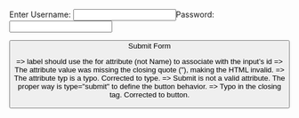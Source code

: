 <form action="/submit">
  <label Name="username">Enter Username:</label>
  <input type="text" id="username" name="username>

  <label for="passcode">Password:</label>
  <input typ="password" id="passcode" name="password">

  <button Submit>Submit Form</buttn>
</form>



=> label should use the for attribute (not Name) to associate with the input’s id
=> The attribute value was missing the closing quote ("), making the HTML invalid.
=> The attribute typ is a typo. Corrected to type.
=> Submit is not a valid attribute. The proper way is type="submit" to define the button behavior.
=> Typo in the closing tag. Corrected to button.
